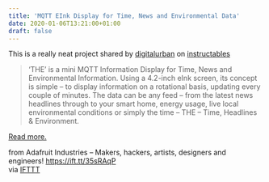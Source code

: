 ```yaml
---
title: 'MQTT EInk Display for Time, News and Environmental Data'
date: 2020-01-06T13:21:00+01:00
draft: false
---
```


This is a really neat project shared by [digitalurban](https://www.instructables.com/member/digitalurban/) on [instructables](https://www.instructables.com/id/Make-Your-Own-MQTT-EInk-Display-for-Time-News-and-/)

> ‘THE’ is a mini MQTT Information Display for Time, News and Environmental Information. Using a 4.2-inch eInk screen, its concept is simple – to display information on a rotational basis, updating every couple of minutes. The data can be any feed – from the latest news headlines through to your smart home, energy usage, live local environmental conditions or simply the time – THE – Time, Headlines & Environment.

[Read more.](https://www.instructables.com/id/Make-Your-Own-MQTT-EInk-Display-for-Time-News-and-/)

  
  
from Adafruit Industries – Makers, hackers, artists, designers and engineers! https://ift.tt/35sRAqP  
via [IFTTT](https://ifttt.com/?ref=da&site=blogger)